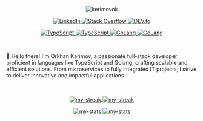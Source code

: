 
<p align="center">
  <img src="https://komarev.com/ghpvc/?username=kerimovok&label=Profile%20views&color=0e75b6&style=flat" alt="kerimovok" />
  <p align="center">
    <a href="https://linkedin.com/in/kerimovok/" target="_blank">
      <img src="https://img.shields.io/badge/LinkedIn-%230077B5.svg?&style=flat-square&logo=linkedin&logoColor=white" alt="LinkedIn">
    </a>
    <a href="https://stackoverflow.com/users/10913418/orkhan-karimov" target="_blank">
      <img src="https://img.shields.io/badge/Stack_Overflow-%23F58025.svg?&style=flat-square&logo=stackoverflow&logoColor=white" alt="Stack Overflow">
    </a>
    <a href="https://dev.to/kerimovok" target="_blank">
      <img src="https://img.shields.io/badge/DEV-%230A0A0A.svg?&style=flat-square&logo=DEV.to&logoColor=white" alt="DEV.to">
    </a>
  </p>
  <p align="center">
    <a href="#gh-dark-mode-only">
        <img alt="TypeScript" src="https://img.shields.io/badge/TypeScript-1A1B27?style=for-the-badge&logo=typescript#gh-dark-mode-only">
    </a>
    <a href="#gh-light-mode-only">
        <img alt="TypeScript" src="https://img.shields.io/badge/TypeScript-FFFFFF?style=for-the-badge&logo=typescript#gh-light-mode-only">
    </a>
    <a href="#gh-dark-mode-only">
        <img alt="GoLang" src="https://img.shields.io/badge/GoLang-1A1B27?style=for-the-badge&logo=go#gh-dark-mode-only">
    </a>
    <a href="#gh-light-mode-only">
        <img alt="GoLang" src="https://img.shields.io/badge/GoLang-FFFFFF?style=for-the-badge&logo=go#gh-light-mode-only">
    </a>
</p>
</p>

</br>

👋 Hello there! I'm Orkhan Karimov, a passionate full-stack developer proficient in languages like TypeScript and Golang, crafting scalable and efficient solutions. From microservices to fully integrated IT projects, I strive to deliver innovative and impactful applications.

</br>

<p align="center">
  <a href="#gh-dark-mode-only">
    <img src="https://github-readme-streak-stats.herokuapp.com/?user=kerimovok&theme=tokyonight" align="center" alt="my-streak"/>
  </a>
  <a href="#gh-light-mode-only">
    <img src="https://github-readme-streak-stats.herokuapp.com/?user=kerimovok" align="center" alt="my-streak"/>
  </a>
</p>
<p align="center">
  <a href="#gh-dark-mode-only">
    <img src="https://github-readme-stats.vercel.app/api/top-langs?username=kerimovok&show_icons=true&locale=en&layout=compact&theme=tokyonight" alt="my-stats" />
  </a>
  <a href="#gh-light-mode-only">
    <img src="https://github-readme-stats.vercel.app/api/top-langs?username=kerimovok&show_icons=true&locale=en&layout=compact" alt="my-stats" />
  </a>
</p>
